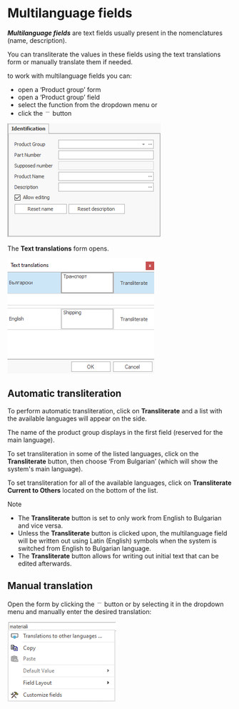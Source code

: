 # Multilanguage fields 

***Multilanguage fields*** are text fields usually present in the nomenclatures (name, description). 

You can transliterate the values in these fields using the text translations form or manually translate them if needed.

to work with multilanguage fields you can:

- open a ‘Product group’ form
- open a ‘Product group’ field
- select the function from the dropdown menu or
- click the ![…](pictures/dots.png)  button

![Identificator](pictures/identificator.png)

The <b>Text translations</b> form opens.

![Text translations](pictures/text-translations.png)

## Automatic transliteration
 
To perform automatic transliteration, click on <b>Transliterate</b> and a list with the available languages will appear on the side.

The name of the product group displays in the first field (reserved for the main language).

To set transliteration in some of the listed languages, click on the <b>Transliterate</b> button, then choose ‘From Bulgarian’ (which will show the system's main language).
  
To set transliteration for all of the available languages, click on <b>Transliterate Current to Others</b> located on the bottom of the list.

> [!Note]
>  - The <b>Transliterate</b> button is set to only work from English to Bulgarian and vice versa. 
>  - Unless the <b>Transliterate</b> button is clicked upon, the multilanguage field will be written out using Latin (English) symbols when the system is switched from English to Bulgarian language. 
>  - The <b>Transliterate</b> button allows for writing out initial text that can be edited afterwards.

## Manual translation

Open the form by clicking the ![…](pictures/dots.png) button or by selecting it in the dropdown menu and manually enter the desired translation:

![Dropdown menu](pictures/dd-menut.png) 


